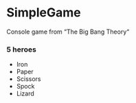# SimpleGame
Console game from “The Big Bang Theory“
### 5 heroes
* Iron
* Paper
* Scissors
* Spock
* Lizard
